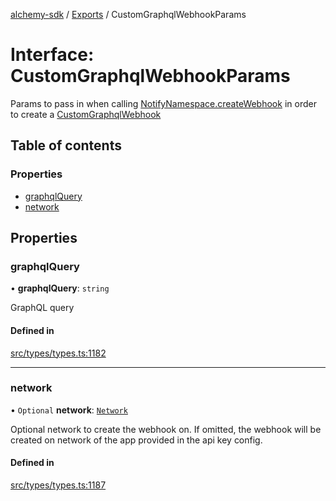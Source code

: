 [alchemy-sdk](../README.md) / [Exports](../modules.md) / CustomGraphqlWebhookParams

# Interface: CustomGraphqlWebhookParams

Params to pass in when calling [NotifyNamespace.createWebhook](../classes/NotifyNamespace.md#createwebhook) in order
to create a [CustomGraphqlWebhook](CustomGraphqlWebhook.md)

## Table of contents

### Properties

- [graphqlQuery](CustomGraphqlWebhookParams.md#graphqlquery)
- [network](CustomGraphqlWebhookParams.md#network)

## Properties

### graphqlQuery

• **graphqlQuery**: `string`

GraphQL query

#### Defined in

[src/types/types.ts:1182](https://github.com/alchemyplatform/alchemy-sdk-js/blob/311be54/src/types/types.ts#L1182)

___

### network

• `Optional` **network**: [`Network`](../enums/Network.md)

Optional network to create the webhook on. If omitted, the webhook will be
created on network of the app provided in the api key config.

#### Defined in

[src/types/types.ts:1187](https://github.com/alchemyplatform/alchemy-sdk-js/blob/311be54/src/types/types.ts#L1187)
